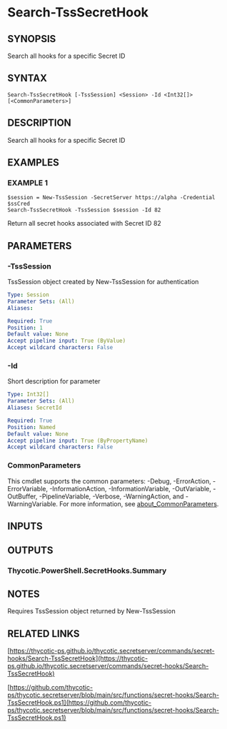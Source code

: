 # Search-TssSecretHook

## SYNOPSIS
Search all hooks for a specific Secret ID

## SYNTAX

```
Search-TssSecretHook [-TssSession] <Session> -Id <Int32[]> [<CommonParameters>]
```

## DESCRIPTION
Search all hooks for a specific Secret ID

## EXAMPLES

### EXAMPLE 1
```
$session = New-TssSession -SecretServer https://alpha -Credential $ssCred
Search-TssSecretHook -TssSession $session -Id 82
```

Return all secret hooks associated with Secret ID 82

## PARAMETERS

### -TssSession
TssSession object created by New-TssSession for authentication

```yaml
Type: Session
Parameter Sets: (All)
Aliases:

Required: True
Position: 1
Default value: None
Accept pipeline input: True (ByValue)
Accept wildcard characters: False
```

### -Id
Short description for parameter

```yaml
Type: Int32[]
Parameter Sets: (All)
Aliases: SecretId

Required: True
Position: Named
Default value: None
Accept pipeline input: True (ByPropertyName)
Accept wildcard characters: False
```

### CommonParameters
This cmdlet supports the common parameters: -Debug, -ErrorAction, -ErrorVariable, -InformationAction, -InformationVariable, -OutVariable, -OutBuffer, -PipelineVariable, -Verbose, -WarningAction, and -WarningVariable. For more information, see [about_CommonParameters](http://go.microsoft.com/fwlink/?LinkID=113216).

## INPUTS

## OUTPUTS

### Thycotic.PowerShell.SecretHooks.Summary
## NOTES
Requires TssSession object returned by New-TssSession

## RELATED LINKS

[https://thycotic-ps.github.io/thycotic.secretserver/commands/secret-hooks/Search-TssSecretHook](https://thycotic-ps.github.io/thycotic.secretserver/commands/secret-hooks/Search-TssSecretHook)

[https://github.com/thycotic-ps/thycotic.secretserver/blob/main/src/functions/secret-hooks/Search-TssSecretHook.ps1](https://github.com/thycotic-ps/thycotic.secretserver/blob/main/src/functions/secret-hooks/Search-TssSecretHook.ps1)

